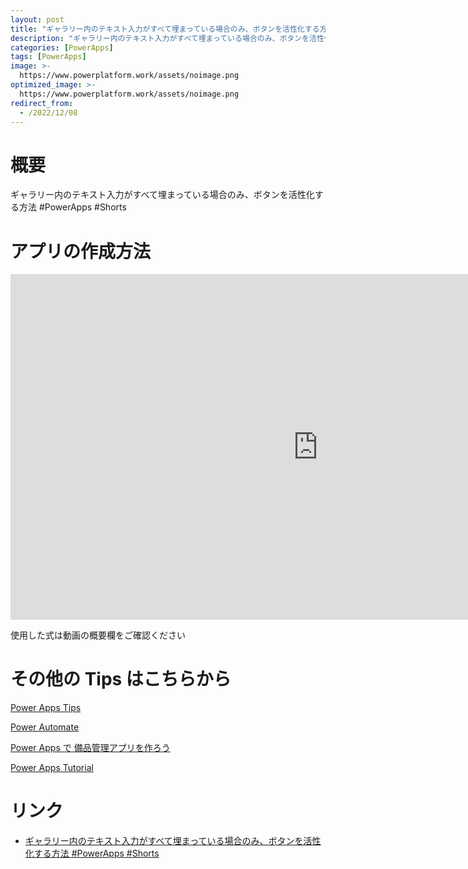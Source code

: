 ```yaml
---
layout: post
title: "ギャラリー内のテキスト入力がすべて埋まっている場合のみ、ボタンを活性化する方法 #PowerApps #Shorts"
description: "ギャラリー内のテキスト入力がすべて埋まっている場合のみ、ボタンを活性化する方法 #PowerApps #Shortsを動画で分かりやすく解説"
categories: [PowerApps]
tags: [PowerApps]
image: >-
  https://www.powerplatform.work/assets/noimage.png
optimized_image: >-
  https://www.powerplatform.work/assets/noimage.png
redirect_from:
  - /2022/12/08
---
```



#  概要

ギャラリー内のテキスト入力がすべて埋まっている場合のみ、ボタンを活性化する方法 #PowerApps #Shorts


# アプリの作成方法

<iframe width="983" height="553" src="https://www.youtube.com/embed/8dL0uy92XSE" title="YouTube video player" frameborder="0" allow="accelerometer; autoplay; clipboard-write; encrypted-media; gyroscope; picture-in-picture" allowfullscreen></iframe>


使用した式は動画の概要欄をご確認ください


# その他の Tips はこちらから

[Power Apps Tips](https://www.youtube.com/watch?v=VrAQf3JQ7yM&list=PLVhFi1fb3DqakSLVMn22DDcySXh9jtzi- )


[Power Automate](https://www.youtube.com/watch?v=-YnJYT0ASEM&list=PLVhFi1fb3Dqbzic6GieqnLFgD3aTj-eHA)


[Power Apps で 備品管理アプリを作ろう](https://www.youtube.com/playlist?list=PLVhFi1fb3DqZM3HKb8Hea6XEL96990Fyn)


[Power Apps Tutorial](https://www.youtube.com/playlist?list=PLVhFi1fb3DqalxpL974VvAJvV4iWoSbe_)


# リンク


- [ギャラリー内のテキスト入力がすべて埋まっている場合のみ、ボタンを活性化する方法 #PowerApps #Shorts](https://www.youtube.com/watch?v=8dL0uy92XSE)

